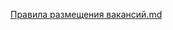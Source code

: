 [Правила размещения вакансий.md](https://github.com/cyberjobsrussia/jobspostingrules/files/10950981/default.md)
